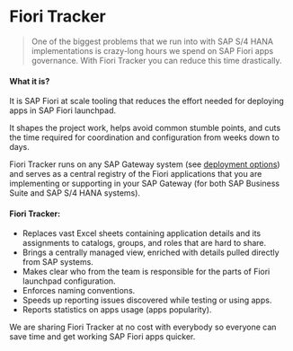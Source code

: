 # Fiori Tracker

>One of the biggest problems that we run into with SAP S/4 HANA implementations is crazy-long hours we spend on SAP Fiori apps governance. With Fiori Tracker you can reduce this time drastically.

#### What it is?

It is SAP Fiori at scale tooling that reduces the effort needed for deploying apps in SAP Fiori launchpad.

It shapes the project work, helps avoid common stumble points, and cuts the time required for coordination and configuration from weeks down to days.

Fiori Tracker runs on any SAP Gateway system (see [deployment options](/deployment/intro.md)) and serves as a central registry of the Fiori applications that you are implementing or supporting in your SAP Gateway (for both SAP Business Suite and SAP S/4 HANA systems).

#### Fiori Tracker:

- Replaces vast Excel sheets containing application details and its assignments to catalogs, groups, and roles that are hard to share.
- Brings a centrally managed view, enriched with details pulled directly from SAP systems.
- Makes clear who from the team is responsible for the parts of Fiori launchpad configuration.
- Enforces naming conventions.
- Speeds up reporting issues discovered while testing or using apps.
- Reports statistics on apps usage (apps popularity).

We are sharing Fiori Tracker at no cost with everybody so everyone can save time and get working SAP Fiori apps quicker.


